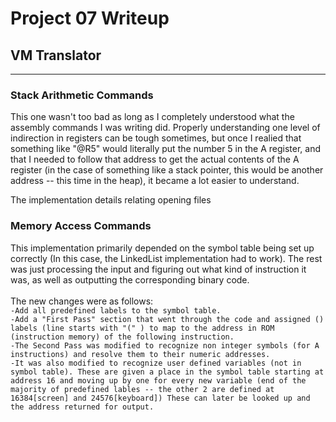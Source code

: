# Project 07 Writeup

## VM Translator
---
### Stack Arithmetic Commands
This one wasn't too bad as long as I completely understood what the assembly commands I was writing did. Properly understanding one level of indirection in registers can be tough sometimes, but once I realied that something like "@R5" would literally put the number 5 in the A register, and that I needed to follow that address to get the actual contents of the A register (in the case of something like a stack pointer, this would be another address -- this time in the heap), it became a lot easier to understand.

The implementation details relating opening files 

### Memory Access Commands
This implementation primarily depended on the symbol table being set up correctly (In this case, the LinkedList implementation had to work). The rest was just processing the input and figuring out what kind of instruction it was, as well as outputting the corresponding binary code.\
\
The new changes were as follows:\
``-Add all predefined labels to the symbol table.``\
``-Add a "First Pass" section that went through the code and assigned () labels (line starts with "(" ) to map to the address in ROM (instruction memory) of the following instruction.``\
``-The Second Pass was modified to recognize non integer symbols (for A instructions) and resolve them to their numeric addresses.``\
``-It was also modified to recognize user defined variables (not in symbol table). These are given a place in the symbol table starting at address 16 and moving up by one for every new variable (end of the majority of predefined lables -- the other 2 are defined at 16384[screen] and 24576[keyboard]) These can later be looked up and the address returned for output.``